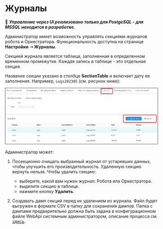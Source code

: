 # Журналы
:small_red_triangle: ***Управление через UI реализовано только для PostgeSQL - для MSSQL находится в разработке.***

Администратор имеет возможность управлять секциями журналов робота и Оркестратора. Функциональность доступна на странице **Настройки ➝ Журналы**.

Секцией журнала является таблица, заполненная в определенном временном промежутке. Каждая запись в таблице - это отдельная секция. 

Название секции указано в столбце **SectionTable** и включает дату ее заполнения. Например, `Logs202305` (см. рисунок ниже): 

![](<../../.gitbook/assets/journals-settings.png>)

Администратор может:
1. Посекционно очищать выбранный журнал от устаревших данных, чтобы улучшить его производительность. Удаленную секцию вернуть нельзя. Чтобы удалить секцию:
   * выберите, какой вам нужен журнал: Робота или Оркестратора.
   * выделите секцию в таблице. 
   * нажмите кнопку **Удалить**. 

2. Создавать дамп секций перед их удалением из журнала. Файл будет выгружен в формате CSV в папку для сохранения дампов. Папка с дампами предварительно должна быть задана в конфигурационном файле WebApi системным администратором, описание процесса см. [здесь](https://docs.primo-rpa.ru/primo-rpa/orchestrator/fine-tuning/log-section-dump-folder).
